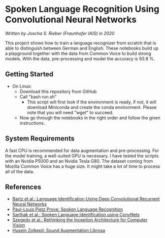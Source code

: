 # Spoken Language Recognition Using Convolutional Neural Networks
_Written by Joscha S. Rieber (Fraunhofer IAIS) in 2020_

This project shows how to train a language recognizer from scratch that is able to distinguish between German and English. These notebooks build up a playground together with the data from Common Voice to build strong models. With the data, pre-processing and model the accuracy is 93.8 %.

## Getting Started
* On Linux:
  * Download this repository from GitHub
  * Call "bash run.sh"
    * This script will first look if the environment is ready, if not, it will download Miniconda and create the conda environment. Please note that you will need "wget" to succeed.
  * Now go through the notebooks in the right order and follow the given instructions.

## System Requirements
A fast CPU is recommended for data augmentation and pre-processing. For the model training, a well-suited GPU is necessary. I have tested the scripts with an Nvidia P5000 and an Nvidia Tesla G80. The dataset coming from Mozilla Common Voice has a huge size. It might take a lot of time to process all of the data.

## References
 * [Bartz et al.: Language Identification Using Deep Convolutional Recurrent Neural Networks](https://www.springerprofessional.de/language-identification-using-deep-convolutional-recurrent-neura/15202392)
 * [Paul-Louis Pietz Prove: Spoken Language Recognition](https://github.com/pietz/language-recognition)
 * [Sarthak et al.: Spoken Language Identification using ConvNets](https://deeplearn.org/arxiv/97126/spoken-language-identification-using-convnets)
 * [Szegedy et al.: Rethinking the Inception Architecture for Computer Vision](https://www.cv-foundation.org/openaccess/content_cvpr_2016/papers/Szegedy_Rethinking_the_Inception_CVPR_2016_paper.pdf)
 * [Husein Zolkepli: Sound Augmentation Librosa](https://www.kaggle.com/huseinzol05/sound-augmentation-librosa)
